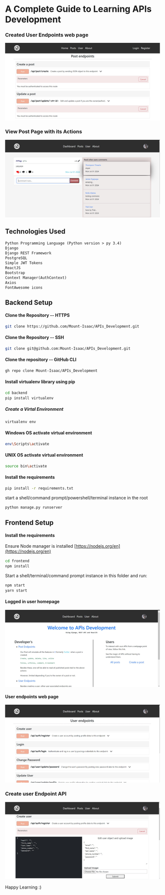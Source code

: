 # A Complete Guide to Learning APIs Development

### Created User Endpoints web page
![user endpoints](images/posts_endpoints.jpg)

### View Post Page with its Actions
![View Post Page](images/view_post.jpg)

## Technologies Used
```
Python Programming Language (Python version > py 3.4)
Django 
Django REST Framework 
PostgreSQL
Simple JWT Tokens
ReactJS
Bootstrap
Context Manager(AuthContext)
Axios
FontAwesome icons
```

## Backend Setup
#### Clone the Repository -- HTTPS
```bash
git clone https://github.com/Mount-Isaac/APIs_Development.git
```

#### Clone the Repository -- SSH
```bash
git clone git@github.com:Mount-Isaac/APIs_Development.git
```
#### Clone the repository -- GitHub CLI
```bash 
gh repo clone Mount-Isaac/APIs_Development
```
#### Install virtualenv library using pip
```bash
cd backend
pip install virtualenv
```


##### Create a Virtal Environment
```bash
virtualenv env
```

#### Windows OS activate virtual environment
```bash
env\Scripts\activate
```

#### UNIX OS activate virtual environment
```bash
source bin\activate
```


#### Install the requirements
```bash
pip install -r requirements.txt
```

<p>start a shell/command prompt/powershell/terminal instance in the root</p>

```bash
python manage.py runserver
```

## Frontend Setup
#### Install the requirements
Ensure Node manager is installed [https://nodejs.org/en](https://nodejs.org/en)

```bash
cd frontend
npm install
```

<p>Start a shell/terminal/command prompt instance in this folder and run:</p>

```bash
npm start
yarn start
```


#### Logged in user homepage
![Logged in user homepage](images/homepage.jpg)

#### User endpoints web page
![APIs endpoint](images/user_endpoints.jpg)

### Create user Endpoint API
![user endpoints](images/api_create_user.jpg)



<p>Happy Learning :) </p>